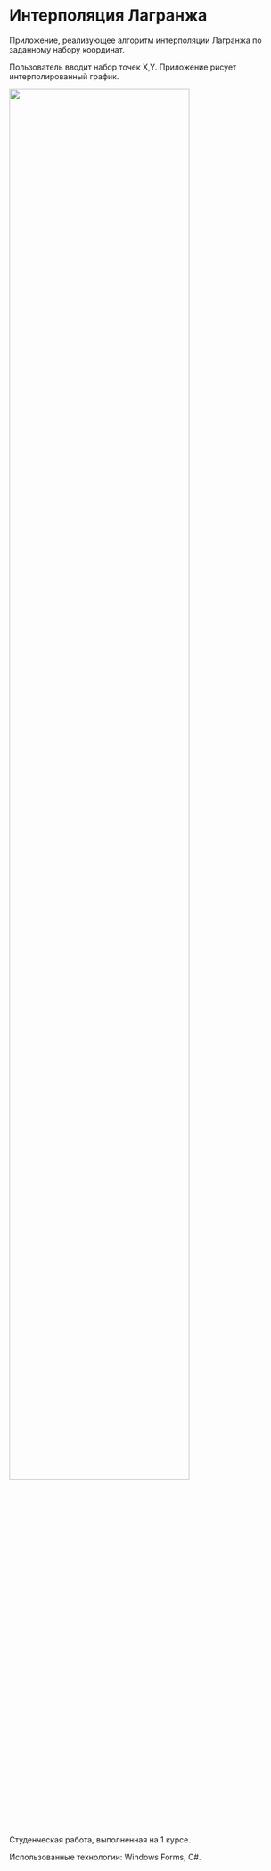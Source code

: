 # Интерполяция Лагранжа

Приложение, реализующее алгоритм интерполяции Лагранжа по заданному набору координат.

Пользователь вводит набор точек X,Y. Приложение рисует интерполированный график.

<img src="https://github.com/turbcool/Lagrange_Interpolation_NI/blob/master/screenshot/screen.JPG" width="80%" height="80%">

Студенческая работа, выполненная на 1 курсе.

Использованные технологии: Windows Forms, C#.
